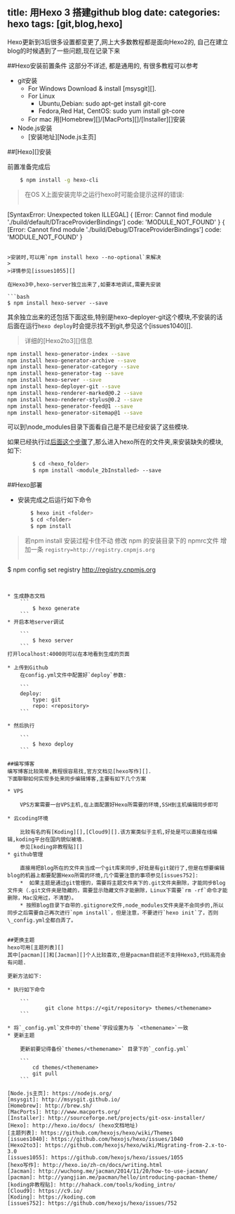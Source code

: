 title: 用Hexo 3 搭建github blog
date: 
categories: hexo
tags: [git,blog,hexo]
---



Hexo更新到3后很多设置都变更了,网上大多数教程都是面向Hexo2的, 自己在建立blog的时候遇到了一些问题,现在记录下来

##Hexo安装前置条件
这部分不详述, 都是通用的, 有很多教程可以参考
* git安装
    * For Windows
    Download & install [msysgit][].
    * For Linux
       * Ubuntu,Debian: sudo apt-get install git-core
       * Fedora,Red Hat, CentOS: sudo yum install git-core
    * For mac
      用[Homebrew][]/[MacPorts][]/[Installer][]安装
* Node.js安装
	* [安装地址][Node.js主页]

##[Hexo][]安装


前置准备完成后

```bash
	$ npm install -g hexo-cli
```
>在OS X上面安装完毕之运行hexo时可能会提示这样的错误:
>
>```
[SyntaxError: Unexpected token ILLEGAL]
{ [Error: Cannot find module './build/default/DTraceProviderBindings'] code: 'MODULE_NOT_FOUND' }
{ [Error: Cannot find module './build/Debug/DTraceProviderBindings'] code: 'MODULE_NOT_FOUND' }
```

>安装时,可以用`npm install hexo --no-optional`来解决
>
>详情参见[issues1055][]

在Hexo3中,hexo-server独立出来了,如要本地调试,需要先安装

```bash
$ npm install hexo-server --save
```

其余独立出来的还包括下面这些,特别是hexo-deployer-git这个模块,不安装的话后面在运行`hexo deploy`时会提示找不到git,参见这个[issues1040][].

>详细的[Hexo2to3][]信息




```bash
npm install hexo-generator-index --save
npm install hexo-generator-archive --save
npm install hexo-generator-category --save
npm install hexo-generator-tag --save
npm install hexo-server --save
npm install hexo-deployer-git --save
npm install hexo-renderer-marked@0.2 --save
npm install hexo-renderer-stylus@0.2 --save
npm install hexo-generator-feed@1 --save
npm install hexo-generator-sitemap@1 --save
```



可以到\node_modules目录下面看自己是不是已经安装了这些模块.

如果已经执行过[后面这个步骤](#部署)了,那么进入hexo所在的文件夹,来安装缺失的模块,如下:
```bash
		$ cd <hexo_folder>
		$ npm install <module_2bInstalled> --save
```


##Hexo部署
* <A ID="部署"> </A>安装完成之后运行如下命令 
	
	```bash
		$ hexo init <folder>
		$ cd <folder>
		$ npm install
	```
	
>若npm install 安装过程卡住不动
>修改 npm 的安装目录下的 npmrc文件 增加一条 `registry=http://registry.cnpmjs.org`
>
>
>```bash
$ npm config set registry http://registry.cnpmjs.org
```
	

* 生成静态文档
	```
		$ hexo generate
	```
* 开启本地server调试
	
	```
		$ hexo server
	```
打开localhost:4000则可以在本地看到生成的页面

* 上传到Github
	在config.yml文件中配置好`deploy`参数:
	
	```
	deploy:
  		type: git
  		repo: <repository>
	```
	
* 然后执行

	```
		$ hexo deploy
	```

##编写博客
编写博客比较简单,教程很容易找,官方文档见[hexo写作][].
下面聊聊如何实现多处来同步编辑博客,主要有如下几个方案

* VPS
    
    VPS方案需要一台VPS主机,在上面配置好Hexo所需要的环境,SSH到主机编辑同步即可

* 云coding环境
	
	比较有名的有[Koding][],[Cloud9][].该方案类似于主机,好处是可以直接在线编辑,koding平台在国内貌似被墙.
	参见[koding非教程贴][]
* github管理

	直接用把Blog所在的文件夹当成一个git库来同步,好处是有git就行了,但是在想要编辑blog的机器上都要配置Hexo所需的环境,几个需要注意的事项参见[issues752]:
	*  如果主题是通过git管理的，需要将主题文件夹下的.git文件夹删除，才能同步Blog文件夹（.git文件夹是隐藏的，需要显示隐藏文件才能删除，Linux下需要`rm -rf`命令才能删除，Mac没用过，不清楚）。
	* 按照Blog目录下自带的.gitignore文件,node_modules文件夹是不会同步的,所以同步之后需要自己再次进行`npm install`，但是注意，不要进行`hexo init`了，否则\_config.yml全都白弄了。
	

##更换主题
hexo可用[主题列表][]
其中[pacman][]和[Jacman][]个人比较喜欢,但是pacman目前还不支持Hexo3,代码高亮会有问题.

更新方法如下:

* 执行如下命令
    
    ```
            git clone https://<git/repository> themes/<themename>
    ```
    
* 将`_config.yml`文件中的`theme`字段设置为与 `<themename>`一致
* 更新主题
	
	更新前要记得备份`themes/<themename>` 目录下的`_config.yml`		
	
	```
		cd themes/<themename>
		git pull
	```

[Node.js主页]: https://nodejs.org/
[msysgit]: http://msysgit.github.io/
[Homebrew]: http://brew.sh/
[MacPorts]: http://www.macports.org/
[Installer]: http://sourceforge.net/projects/git-osx-installer/
[Hexo]: http://hexo.io/docs/ (hexo文档地址)
[主题列表]: https://github.com/hexojs/hexo/wiki/Themes
[issues1040]: https://github.com/hexojs/hexo/issues/1040
[Hexo2to3]: https://github.com/hexojs/hexo/wiki/Migrating-from-2.x-to-3.0
[issues1055]: https://github.com/hexojs/hexo/issues/1055
[hexo写作]: http://hexo.io/zh-cn/docs/writing.html
[Jacman]: http://wuchong.me/jacman/2014/11/20/how-to-use-jacman/
[pacman]: http://yangjian.me/pacman/hello/introducing-pacman-theme/
[koding非教程贴]: http://hahack.com/tools/koding_intro/
[Cloud9]: https://c9.io/
[Koding]: https://koding.com
[issues752]: https://github.com/hexojs/hexo/issues/752